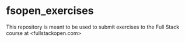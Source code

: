 # fsopen_exercises

This repository is meant to be used to submit exercises to the Full Stack course at <fullstackopen.com>
